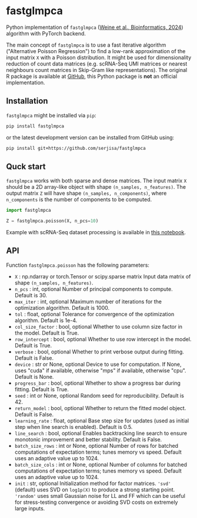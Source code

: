 # fastglmpca

Python implementation of `fastglmpca` ([Weine et al., Bioinformatics, 2024](https://doi.org/10.1093/bioinformatics/btae494)) algorithm with PyTorch backend.

The main concept of `fastglmpca` is to use a fast iterative algorithm ("Alternative Poisson Regression") to find a low-rank approximation of the input matrix `X` with a Poisson distribution. It might be used for dimensionality reduction of count data matrices (e.g. scRNA-Seq UMI matrices or nearest neighbours count matrices in Skip-Gram like representations). The original R package is available at [GitHub](https://github.com/stephenslab/fastglmpca), this Python package is **not** an official implementation.

## Installation

`fastglmpca` might be installed via `pip`:
```bash
pip install fastglmpca
```
or the latest development version can be installed from GitHub using:
```bash
pip install git+https://github.com/serjisa/fastglmpca
```

## Quck start

`fastglmpca` works with both sparse and dense matrices. The input matrix `X` should be a 2D array-like object with shape `(n_samples, n_features)`. The output matrix `Z` will have shape `(n_samples, n_components)`, where `n_components` is the number of components to be computed.

```python
import fastglmpca

Z = fastglmpca.poisson(X, n_pcs=10)
```

Example with scRNA-Seq dataset processing is available in [this notebook](https://github.com/serjisa/fastglmpca/blob/main/examples/scRNA-Seq.ipynb).

## API

Function `fastglmpca.poisson` has the following parameters:

- `X` : np.ndarray or torch.Tensor or scipy.sparse matrix
    Input data matrix of shape `(n_samples, n_features)`.
- `n_pcs` : int, optional
    Number of principal components to compute. Default is 30.
- `max_iter` : int, optional
    Maximum number of iterations for the optimization algorithm. Default is 1000.
- `tol` : float, optional
    Tolerance for convergence of the optimization algorithm. Default is 1e-4.
- `col_size_factor` : bool, optional
    Whether to use column size factor in the model. Default is True.
- `row_intercept` : bool, optional
    Whether to use row intercept in the model. Default is True.
- `verbose` : bool, optional
    Whether to print verbose output during fitting. Default is False.
- `device` : str or None, optional
    Device to use for computation. If None, uses "cuda" if available, otherwise "mps" if available,
    otherwise "cpu". Default is None.
- `progress_bar` : bool, optional
    Whether to show a progress bar during fitting. Default is True.
- `seed` : int or None, optional
    Random seed for reproducibility. Default is 42.
- `return_model` : bool, optional
    Whether to return the fitted model object. Default is False.
- `learning_rate` : float, optional
    Base step size for updates (used as initial step when line search is enabled). Default is 0.5.
- `line_search` : bool, optional
    Enables backtracking line search to ensure monotonic improvement and better stability. Default is False.
- `batch_size_rows` : int or None, optional
    Number of rows for batched computations of expectation terms; tunes memory vs speed. Default uses an adaptive value up to 1024.
- `batch_size_cols` : int or None, optional
    Number of columns for batched computations of expectation terms; tunes memory vs speed. Default uses an adaptive value up to 1024.
- `init` : str, optional
    Initialization method for factor matrices. `'svd'` (default) uses SVD on `log1p(X)` to produce a strong starting point. `'random'` uses small Gaussian noise for LL and FF which can be useful for stress-testing convergence or avoiding SVD costs on extremely large inputs.